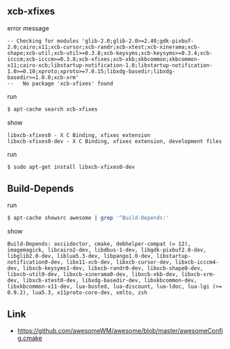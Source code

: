

## xcb-xfixes

error message

```
-- Checking for modules 'glib-2.0;glib-2.0>=2.40;gdk-pixbuf-2.0;cairo;x11;xcb-cursor;xcb-randr;xcb-xtest;xcb-xinerama;xcb-shape;xcb-util;xcb-util>=0.3.8;xcb-keysyms;xcb-keysyms>=0.3.4;xcb-icccm;xcb-icccm>=0.3.8;xcb-xfixes;xcb-xkb;xkbcommon;xkbcommon-x11;cairo-xcb;libstartup-notification-1.0;libstartup-notification-1.0>=0.10;xproto;xproto>=7.0.15;libxdg-basedir;libxdg-basedir>=1.0.0;xcb-xrm'
--   No package 'xcb-xfixes' found
```

run

``` sh
$ apt-cache search xcb-xfixes
```

show

```
libxcb-xfixes0 - X C Binding, xfixes extension
libxcb-xfixes0-dev - X C Binding, xfixes extension, development files
```

run

``` sh
$ sudo apt-get install libxcb-xfixes0-dev
```


## Build-Depends


run

``` sh
$ apt-cache showsrc awesome | grep '^Build-Depends:'
```

show

```
Build-Depends: asciidoctor, cmake, debhelper-compat (= 12), imagemagick, libcairo2-dev, libdbus-1-dev, libgdk-pixbuf2.0-dev, libglib2.0-dev, liblua5.3-dev, libpango1.0-dev, libstartup-notification0-dev, libx11-xcb-dev, libxcb-cursor-dev, libxcb-icccm4-dev, libxcb-keysyms1-dev, libxcb-randr0-dev, libxcb-shape0-dev, libxcb-util0-dev, libxcb-xinerama0-dev, libxcb-xkb-dev, libxcb-xrm-dev, libxcb-xtest0-dev, libxdg-basedir-dev, libxkbcommon-dev, libxkbcommon-x11-dev, lua-busted, lua-discount, lua-ldoc, lua-lgi (>= 0.9.2), lua5.3, x11proto-core-dev, xmlto, zsh
```


## Link

* https://github.com/awesomeWM/awesome/blob/master/awesomeConfig.cmake
 
